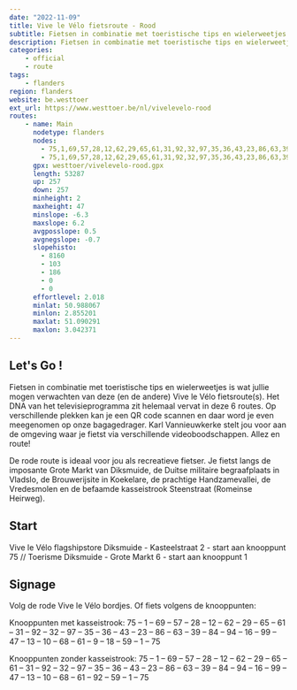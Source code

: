 ```yaml
---
date: "2022-11-09"
title: Vive le Vélo fietsroute - Rood
subtitle: Fietsen in combinatie met toeristische tips en wielerweetjes is wat jullie mogen verwachten van deze (en de andere) Vive le Vélo fietsroute(s)
description: Fietsen in combinatie met toeristische tips en wielerweetjes is wat jullie mogen verwachten van deze (en de andere) Vive le Vélo fietsroute(s)
categories:
    - official
    - route
tags:
    - flanders
region: flanders
website: be.westtoer
ext_url: https://www.westtoer.be/nl/vivelevelo-rood
routes:
    - name: Main
      nodetype: flanders
      nodes:
        - 75,1,69,57,28,12,62,29,65,61,31,92,32,97,35,36,43,23,86,63,39,84,94,16,99,47,13,10,68,61,9,18,59,1,75
        - 75,1,69,57,28,12,62,29,65,61,31,92,32,97,35,36,43,23,86,63,39,84,94,16,99,47,13,10,68,61,92,59,1,75
      gpx: westtoer/vivelevelo-rood.gpx
      length: 53287
      up: 257
      down: 257
      minheight: 2
      maxheight: 47
      minslope: -6.3
      maxslope: 6.2
      avgposslope: 0.5
      avgnegslope: -0.7
      slopehisto:
        - 8160
        - 103
        - 186
        - 0
        - 0
      effortlevel: 2.018
      minlat: 50.988067
      minlon: 2.855201
      maxlat: 51.090291
      maxlon: 3.042371
---
```


## Let's Go ! 

Fietsen in combinatie met toeristische tips en wielerweetjes is wat jullie mogen verwachten van deze (en de andere) Vive le Vélo fietsroute(s). Het DNA van het televisieprogramma zit helemaal vervat in deze 6 routes. Op verschillende plekken kan je een QR code scannen en daar word je even meegenomen op onze bagagedrager. Karl Vannieuwkerke stelt jou voor aan de omgeving waar je fietst via verschillende videoboodschappen. Allez en route!

De rode route is ideaal voor jou als recreatieve fietser. Je fietst langs de imposante Grote Markt van Diksmuide, de Duitse militaire begraafplaats in Vladslo, de Brouwerijsite in Koekelare, de prachtige Handzamevallei, de Vredesmolen en de befaamde kasseistrook Steenstraat (Romeinse Heirweg).

## Start

Vive le Vélo flagshipstore Diksmuide - Kasteelstraat 2 - start aan knooppunt 75 // Toerisme Diksmuide - Grote Markt 6 - start aan knooppunt 1

## Signage

Volg de rode Vive le Vélo bordjes. Of fiets volgens de knooppunten:

Knooppunten met kasseistrook: 75 – 1 – 69 – 57 – 28 – 12 – 62 – 29 – 65 – 61 – 31 – 92 – 32 – 97 – 35 – 36 – 43 – 23 – 86 – 63 – 39 – 84 – 94 – 16 – 99 – 47 – 13 – 10 – 68 – 61 – 9 – 18 – 59 – 1 – 75 

Knooppunten zonder kasseistrook: 75 – 1 – 69 – 57 – 28 – 12 – 62 – 29 – 65 – 61 – 31 – 92 – 32 – 97 – 35 – 36 – 43 – 23 – 86 – 63 – 39 – 84 – 94 – 16 – 99 – 47 – 13 – 10 – 68 – 61 – 92 – 59 – 1 – 75
